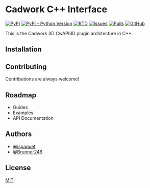 # Cadwork C++ Interface

[![PyPI](https://img.shields.io/pypi/v/cwapi3d)](https://pypi.python.org/pypi/cwapi3d/)
[![PyPI - Python Version](https://img.shields.io/pypi/pyversions/cwapi3d)](https://pypi.python.org/pypi/cwapi3d/)
[![RTD](https://img.shields.io/readthedocs/cwapi3dpython)](https://python.cadwork.dev)
[![Issues](https://img.shields.io/github/issues/cwapi3d/cwapi3dpython)](https://github.com/cwapi3d/cwapi3dpython/issues)
[![Pulls](https://img.shields.io/github/issues-pr/cwapi3d/cwapi3dpython)](https://github.com/cwapi3d/cwapi3dpython/pulls)
[![GitHub](https://img.shields.io/github/license/cwapi3d/cwapi3dpython)](https://choosealicense.com/licenses/mit/)

This is the Cadwork 3D CwAPI3D plugin architecture in C++.

## Installation

## Contributing

Contributions are always welcome!

## Roadmap

- Guides
- Examples
- API Documentation

## Authors

- [@jspaquet](https://github.com/jspaquet)
- [@Brunner246](https://github.com/Brunner246)

## License

[MIT](https://choosealicense.com/licenses/mit/)
